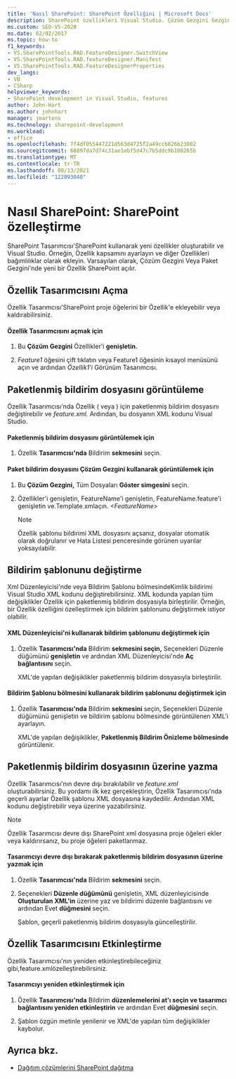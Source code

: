 ```yaml
---
title: 'Nasıl SharePoint: SharePoint Özelliğini | Microsoft Docs'
description: SharePoint özellikleri Visual Studio. Çözüm Gezgini Gezgini'nde yeni bir özellik SharePoint Tasarımcı açılır.
ms.custom: SEO-VS-2020
ms.date: 02/02/2017
ms.topic: how-to
f1_keywords:
- VS.SharePointTools.RAD.FeatureDesigner.SwitchView
- VS.SharePointTools.RAD.featureDesigner.Manifest
- VS.SharePointTools.RAD.FeatureDesignerProperties
dev_langs:
- VB
- CSharp
helpviewer_keywords:
- SharePoint development in Visual Studio, features
author: John-Hart
ms.author: johnhart
manager: jmartens
ms.technology: sharepoint-development
ms.workload:
- office
ms.openlocfilehash: 7f4df055447221d563d4725f2a49ccb826b23002
ms.sourcegitcommit: 68897da7d74c31ae1ebf5d47c7b5ddc9b108265b
ms.translationtype: MT
ms.contentlocale: tr-TR
ms.lasthandoff: 08/13/2021
ms.locfileid: "122093040"
---
```

# <a name="how-to-customize-a-sharepoint-feature"></a>Nasıl SharePoint: SharePoint özelleştirme
  SharePoint Tasarımcısı'SharePoint kullanarak yeni özellikler oluşturabilir ve Visual Studio. Örneğin, Özellik kapsamını ayarlayın ve diğer Özellikleri bağımlılıklar olarak ekleyin. Varsayılan olarak, Çözüm Gezgini Veya Paket Gezgini'nde yeni bir Özellik SharePoint açılır.

## <a name="opening-the-feature-designer"></a>Özellik Tasarımcısını Açma
 Özellik Tasarımcısı'SharePoint proje öğelerini bir Özellik'e ekleyebilir veya kaldırabilirsiniz.

#### <a name="to-open-the-feature-designer"></a>Özellik Tasarımcısını açmak için

1. Bu **Çözüm Gezgini** Özellikler'i **genişletin.**

2. *Feature1* öğesini çift tıklatın veya Feature1 öğesinin kısayol menüsünü açın ve ardından *Özellik1'i* Görünüm Tasarımcısı.

## <a name="view-the-packaged-manifest-file"></a>Paketlenmiş bildirim dosyasını görüntüleme
 Özellik Tasarımcısı'nda Özellik ( veya ) için paketlenmiş bildirim dosyasını değiştirebilir ve *feature.xml.* Ardından, bu dosyanın XML kodunu Visual Studio.

#### <a name="to-view-the-packaged-manifest-file"></a>Paketlenmiş bildirim dosyasını görüntülemek için

1. Özellik **Tasarımcısı'nda** Bildirim **sekmesini** seçin.

#### <a name="to-view-the-packaged-manifest-file-by-using-solution-explorer"></a>Paket bildirim dosyasını Çözüm Gezgini kullanarak görüntülemek için

1. Bu **Çözüm Gezgini,** Tüm Dosyaları **Göster simgesini** seçin.

2. Özellikler'i genişletin, FeatureName'i genişletin, FeatureName.feature'i genişletin ve.Template.xmlaçın. *\<FeatureName>*

    > [!NOTE]
    > Özellik şablonu bildirimi XML dosyasını açsanız, dosyalar otomatik olarak doğrulanır ve Hata Listesi penceresinde görünen uyarılar yoksayılabilir.

## <a name="change-the-manifest-template"></a>Bildirim şablonunu değiştirme
 Xml Düzenleyicisi'nde veya Bildirim Şablonu bölmesindeKimlik bildirimi Visual Studio XML kodunu değiştirebilirsiniz. XML kodunda yapılan tüm değişiklikler Özellik için paketlenmiş bildirim dosyasıyla birleştirilir. Örneğin, bir Özellik özelliğini özelleştirmek için bildirim şablonunu değiştirmek istiyor olabilir.

#### <a name="to-change-the-manifest-template-by-using-the-xml-editor"></a>XML Düzenleyicisi'ni kullanarak bildirim şablonunu değiştirmek için

1. Özellik **Tasarımcısı'nda** Bildirim **sekmesini seçin,** Seçenekleri Düzenle düğümünü **genişletin** ve ardından XML Düzenleyicisi'nde **Aç bağlantısını** seçin.

     XML'de yapılan değişiklikler paketlenmiş bildirim dosyasıyla birleştirilir.

#### <a name="to-change-the-manifest-template-by-using-the-manifest-template-pane"></a>Bildirim Şablonu bölmesini kullanarak bildirim şablonunu değiştirmek için

1. Özellik **Tasarımcısı'nda** Bildirim **sekmesini** seçin,  Seçenekleri Düzenle düğümünü genişletin ve bildirim şablonu bölmesinde görüntülenen XML'i ayarlayın.

     XML'de yapılan değişiklikler, **Paketlenmiş Bildirim Önizleme bölmesinde** görüntülenir.

## <a name="overwrite-the-packaged-manifest-file"></a>Paketlenmiş bildirim dosyasının üzerine yazma
 Özellik Tasarımcısı'nın devre dışı bırakılabilir ve *feature.xml* oluşturabilirsiniz. Bu yordamı ilk kez gerçekleştirin, Özellik Tasarımcısı'nda geçerli ayarlar Özellik şablonu XML dosyasına kaydedilir. Ardından XML kodunu değiştirebilir veya üzerine yazabilirsiniz.

> [!NOTE]
> Özellik Tasarımcısı devre dışı SharePoint xml dosyasına proje öğeleri ekler veya kaldırırsanız, bu proje öğeleri paketlanmaz.

#### <a name="to-overwrite-packaged-manifest-file-by-disabling-the-designer"></a>Tasarımcıyı devre dışı bırakarak paketlenmiş bildirim dosyasının üzerine yazmak için

1. Özellik **Tasarımcısı'nda** Bildirim **sekmesini** seçin.

2. Seçenekleri **Düzenle düğümünü** genişletin, XML düzenleyicisinde **Oluşturulan XML'in** üzerine yaz ve bildirimi düzenle bağlantısını ve ardından Evet **düğmesini** seçin.

     Şablon, geçerli paketlenmiş bildirim dosyasıyla güncelleştirilir.

## <a name="enable-the-feature-designer"></a>Özellik Tasarımcısını Etkinleştirme
 Özellik Tasarımcısı'nın yeniden etkinleştirebileceğiniz  gibi,feature.xmlözelleştirebilirsiniz.

#### <a name="to-re-enable-the-designer"></a>Tasarımcıyı yeniden etkinleştirmek için

1. Özellik **Tasarımcısı'nda** Bildirim **düzenlemelerini at'ı seçin ve tasarımcı bağlantısını yeniden etkinleştirin** ve ardından Evet **düğmesini** seçin.

2. Şablon özgün metinle yenilenir ve XML'de yapılan tüm değişiklikler kaybolur.

## <a name="see-also"></a>Ayrıca bkz.
- [Dağıtım çözümlerini SharePoint dağıtma](../sharepoint/packaging-and-deploying-sharepoint-solutions.md)

